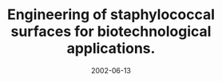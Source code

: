 ---
link: https://pubmed.com/12142144
journal: Journal of biotechnology
title: Engineering of staphylococcal surfaces for biotechnological applications.
date: 2002-06-13
authors: Wernérus, H, Lehtiö, J, Samuelson, P, Ståhl, S
---